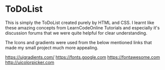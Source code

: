# ToDoList

This is simply the ToDoList created purely by HTML and CSS. I learnt like these amazing concepts from LearnCodeOnline Tutorials and especially it's discussion forums that we were quite helpful for clear understanding.

The Icons and gradients were used from the below mentioned links that made my small project much more appealing.

https://uigradients.com/
https://fonts.google.com
https://fontawesome.com
http://uicolorpicker.com
